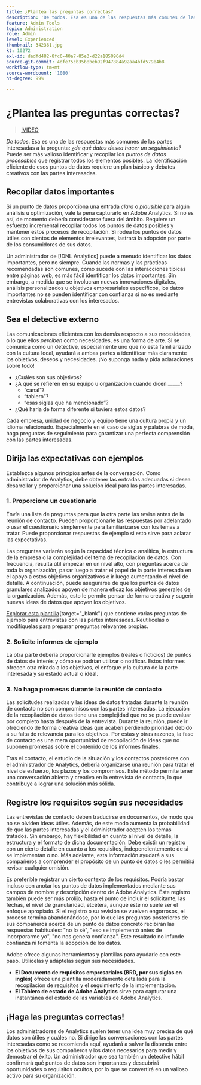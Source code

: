 ```yaml
---
title: ¿Plantea las preguntas correctas?
description: 'De todos. Esa es una de las respuestas más comunes de las partes interesadas a la pregunta: ¿de qué datos desea hacer un seguimiento? Puede ser más valioso identificar y recopilar los puntos de datos procesables que registrar todos los elementos posibles. La identificación eficiente de esos puntos de datos requiere un plan básico y debates creativos con las partes interesadas.'
feature: Admin Tools
topic: Administration
role: Admin
level: Experienced
thumbnail: 342361.jpg
kt: 10272
exl-id: dadfd482-8fc6-40a7-85e3-d22a185096d4
source-git-commit: 4dfe75cb35b8beb92f947884a92aa4bfd579e4b8
workflow-type: tm+mt
source-wordcount: '1080'
ht-degree: 99%

---
```


# ¿Plantea las preguntas correctas?

>[!VIDEO](https://video.tv.adobe.com/v/342361/?quality=12&learn=on)

_De todos_. Esa es una de las respuestas más comunes de las partes interesadas a la pregunta: _¿de qué datos desea hacer un seguimiento?_ Puede ser más valioso identificar y recopilar los _puntos de datos procesables_ que registrar todos los elementos posibles. La identificación eficiente de esos puntos de datos requiere un plan básico y debates creativos con las partes interesadas.

## Recopilar datos importantes

Si un punto de datos proporciona una entrada _clara_ o _plausible_ para algún análisis u optimización, vale la pena capturarlo en Adobe Analytics. Si no es así, de momento debería considerarse fuera del ámbito. Requiere un esfuerzo incremental recopilar todos los puntos de datos posibles y mantener estos procesos de recopilación. Si rodea los puntos de datos útiles con cientos de elementos irrelevantes, lastrará la adopción por parte de los consumidores de sus datos.

Un administrador de [!DNL Analytics] puede a menudo identificar los datos importantes, pero no siempre. Cuando las normas y las prácticas recomendadas son comunes, como sucede con las interacciones típicas entre páginas web, es más fácil identificar los datos importantes. Sin embargo, a medida que se involucran nuevas innovaciones digitales, análisis personalizados u objetivos empresariales específicos, los datos importantes no se pueden identificar con confianza si no es mediante entrevistas colaborativas con los interesados.

## Sea el detective externo

Las comunicaciones eficientes con los demás respecto a sus necesidades, o lo que ellos _perciben_ como necesidades, es una forma de arte. Si se comunica como un detective, especialmente uno que no está familiarizado con la cultura local, ayudará a ambas partes a identificar más claramente los objetivos, deseos y necesidades. ¡No suponga nada y pida aclaraciones sobre todo!

* ¿Cuáles son sus objetivos?
* ¿A qué se refieren en su equipo u organización cuando dicen _____?
   * “canal”?
   * “tablero”?
   * “esas siglas que ha mencionado”?
* ¿Qué haría de forma diferente si tuviera estos datos?

Cada empresa, unidad de negocio y equipo tiene una cultura propia y un idioma relacionado. Especialmente en el caso de siglas y palabras de moda, haga preguntas de seguimiento para garantizar una perfecta comprensión con las partes interesadas.

## Dirija las expectativas con ejemplos

Establezca algunos principios antes de la conversación. Como administrador de Analytics, debe obtener las entradas adecuadas si desea desarrollar y proporcionar una solución ideal para las partes interesadas.

### 1. Proporcione un cuestionario

Envíe una lista de preguntas para que la otra parte las revise antes de la reunión de contacto. Pueden proporcionarle las respuestas por adelantado o usar el cuestionario simplemente para familiarizarse con los temas a tratar. Puede proporcionar respuestas de ejemplo si esto sirve para aclarar las expectativas.

Las preguntas variarán según la capacidad técnica o analítica, la estructura de la empresa o la complejidad del tema de recopilación de datos. Con frecuencia, resulta útil empezar en un nivel alto, con preguntas acerca de toda la organización, pasar luego a tratar el papel de la parte interesada en el apoyo a estos objetivos organizativos e ir luego aumentando el nivel de detalle. A continuación, puede asegurarse de que los puntos de datos granulares analizados apoyen de manera eficaz los objetivos generales de la organización. Además, esto le permite pensar de forma creativa y sugerir nuevas ideas de datos que apoyen los objetivos.

[Explorar esta plantilla](assets/stakeholder-questionnaire.pdf){target="_blank"} que contiene varias preguntas de ejemplo para entrevistas con las partes interesadas. Reutilícelas o modifíquelas para preparar preguntas relevantes propias.

### 2. Solicite informes de ejemplo

La otra parte debería proporcionarle ejemplos (reales o ficticios) de puntos de datos de interés y cómo se podrían utilizar o notificar. Estos informes ofrecen otra mirada a los objetivos, el enfoque y la cultura de la parte interesada y su estado actual o ideal.

### 3. No haga promesas durante la reunión de contacto

Las solicitudes realizadas y las ideas de datos tratadas durante la reunión de contacto no son compromisos con las partes interesadas. La ejecución de la recopilación de datos tiene una complejidad que no se puede evaluar por completo hasta después de la entrevista. Durante la reunión, puede ir ofreciendo de forma creativa ideas que acaben perdiendo prioridad debido a su falta de relevancia para los objetivos. Por estas y otras razones, la fase de contacto es una mera oportunidad de recopilación de ideas que no suponen promesas sobre el contenido de los informes finales.

Tras el contacto, el estudio de la situación y los contactos posteriores con el administrador de Analytics, debería organizarse una reunión para tratar el nivel de esfuerzo, los plazos y los compromisos. Este método permite tener una conversación abierta y creativa en la entrevista de contacto, lo que contribuye a lograr una solución más sólida.

## Registre los requisitos según sus necesidades

Las entrevistas de contacto deben traducirse en documentos, de modo que no se olviden ideas útiles. Además, de este modo aumenta la probabilidad de que las partes interesadas y el administrador acepten los temas tratados. Sin embargo, hay flexibilidad en cuanto al nivel de detalle, la estructura y el formato de dicha documentación. Debe existir un registro con un cierto detalle en cuanto a los requisitos, independientemente de si se implementan o no. Más adelante, esta información ayudará a sus compañeros a comprender el propósito de un punto de datos o les permitirá revisar cualquier omisión.

Es preferible registrar un cierto contexto de los requisitos. Podría bastar incluso con anotar los puntos de datos implementados mediante sus campos de nombre y descripción dentro de Adobe Analytics. Este registro también puede ser más prolijo, hasta el punto de incluir el solicitante, las fechas, el nivel de granularidad, etcétera, aunque este no suele ser el enfoque apropiado. Si el registro o su revisión se vuelven engorrosos, el proceso termina abandonándose, por lo que las preguntas posteriores de sus compañeros acerca de un punto de datos concreto recibirán las respuestas habituales: &quot;no lo sé&quot;, &quot;eso se implementó antes de incorporarme yo&quot;, &quot;no nos genera confianza&quot;. Este resultado no infunde confianza ni fomenta la adopción de los datos.

Adobe ofrece algunas herramientas y plantillas para ayudarle con este paso. Utilícelas y adáptelas según sus necesidades.

* **El Documento de requisitos empresariales (BRD, por sus siglas en inglés)** ofrece una plantilla moderadamente detallada para la recopilación de requisitos y el seguimiento de la implementación.
* **El Tablero de estado de Adobe Analytics** sirve para capturar una instantánea del estado de las variables de Adobe Analytics.

## ¡Haga las preguntas correctas!

Los administradores de Analytics suelen tener una idea muy precisa de qué datos son útiles y cuáles no. Si dirige las conversaciones con las partes interesadas como se recomienda aquí, ayudará a salvar la distancia entre los objetivos de sus compañeros y los datos necesarios para medir y demostrar el éxito. Un administrador que sea también un detective hábil confirmará qué puntos de datos son importantes y descubrirá oportunidades o requisitos ocultos, por lo que se convertirá en un valioso activo para su organización.
